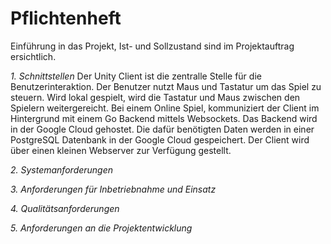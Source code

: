 # Pflichtenheft

Einführung in das Projekt, Ist- und Sollzustand sind im Projektauftrag ersichtlich.

*1. Schnittstellen*
Der Unity Client ist die zentralle Stelle für die Benutzerinteraktion. 
Der Benutzer nutzt Maus und Tastatur um das Spiel zu steuern.
Wird lokal gespielt, wird die Tastatur und Maus zwischen den Spielern weitergereicht.
Bei einem Online Spiel, kommuniziert der Client im Hintergrund mit einem Go Backend mittels Websockets. 
Das Backend wird in der Google Cloud gehostet.
Die dafür benötigten Daten werden in einer PostgreSQL Datenbank in der Google Cloud gespeichert.
Der Client wird über einen kleinen Webserver zur Verfügung gestellt.

*2. Systemanforderungen*


*3. Anforderungen für Inbetriebnahme und Einsatz*

*4. Qualitätsanforderungen*

*5. Anforderungen an die Projektentwicklung*
